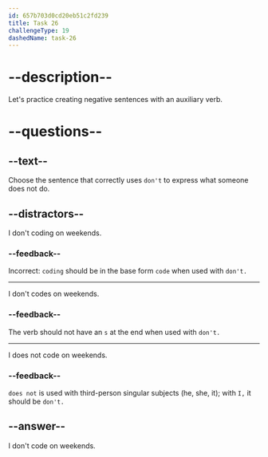 ```yaml
---
id: 657b703d0cd20eb51c2fd239
title: Task 26
challengeType: 19
dashedName: task-26
---
```


# --description--

Let's practice creating negative sentences with an auxiliary verb.

# --questions--

## --text--

Choose the sentence that correctly uses `don't` to express what someone does not do.

## --distractors--

I don't coding on weekends.

### --feedback--

Incorrect: `coding` should be in the base form `code` when used with `don't.`

---

I don't codes on weekends.

### --feedback--

The verb should not have an `s` at the end when used with `don't.`

---

I does not code on weekends.

### --feedback--

`does not` is used with third-person singular subjects (he, she, it); with `I,` it should be `don't.`

## --answer--

I don't code on weekends.

